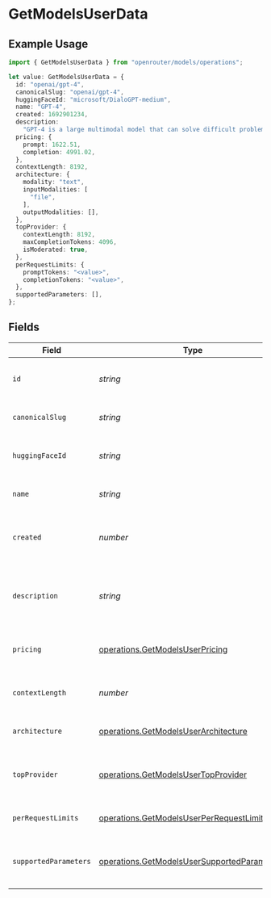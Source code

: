 # GetModelsUserData

## Example Usage

```typescript
import { GetModelsUserData } from "openrouter/models/operations";

let value: GetModelsUserData = {
  id: "openai/gpt-4",
  canonicalSlug: "openai/gpt-4",
  huggingFaceId: "microsoft/DialoGPT-medium",
  name: "GPT-4",
  created: 1692901234,
  description:
    "GPT-4 is a large multimodal model that can solve difficult problems with greater accuracy.",
  pricing: {
    prompt: 1622.51,
    completion: 4991.02,
  },
  contextLength: 8192,
  architecture: {
    modality: "text",
    inputModalities: [
      "file",
    ],
    outputModalities: [],
  },
  topProvider: {
    contextLength: 8192,
    maxCompletionTokens: 4096,
    isModerated: true,
  },
  perRequestLimits: {
    promptTokens: "<value>",
    completionTokens: "<value>",
  },
  supportedParameters: [],
};
```

## Fields

| Field                                                                                                      | Type                                                                                                       | Required                                                                                                   | Description                                                                                                | Example                                                                                                    |
| ---------------------------------------------------------------------------------------------------------- | ---------------------------------------------------------------------------------------------------------- | ---------------------------------------------------------------------------------------------------------- | ---------------------------------------------------------------------------------------------------------- | ---------------------------------------------------------------------------------------------------------- |
| `id`                                                                                                       | *string*                                                                                                   | :heavy_check_mark:                                                                                         | Unique identifier for the model                                                                            | openai/gpt-4                                                                                               |
| `canonicalSlug`                                                                                            | *string*                                                                                                   | :heavy_check_mark:                                                                                         | Canonical slug for the model                                                                               | openai/gpt-4                                                                                               |
| `huggingFaceId`                                                                                            | *string*                                                                                                   | :heavy_minus_sign:                                                                                         | Hugging Face model identifier, if applicable                                                               | microsoft/DialoGPT-medium                                                                                  |
| `name`                                                                                                     | *string*                                                                                                   | :heavy_check_mark:                                                                                         | Display name of the model                                                                                  | GPT-4                                                                                                      |
| `created`                                                                                                  | *number*                                                                                                   | :heavy_check_mark:                                                                                         | Unix timestamp of when the model was created                                                               | 1692901234                                                                                                 |
| `description`                                                                                              | *string*                                                                                                   | :heavy_minus_sign:                                                                                         | Description of the model                                                                                   | GPT-4 is a large multimodal model that can solve difficult problems with greater accuracy.                 |
| `pricing`                                                                                                  | [operations.GetModelsUserPricing](../../models/operations/getmodelsuserpricing.md)                         | :heavy_check_mark:                                                                                         | Pricing information for the model                                                                          |                                                                                                            |
| `contextLength`                                                                                            | *number*                                                                                                   | :heavy_check_mark:                                                                                         | Maximum context length in tokens                                                                           | 8192                                                                                                       |
| `architecture`                                                                                             | [operations.GetModelsUserArchitecture](../../models/operations/getmodelsuserarchitecture.md)               | :heavy_check_mark:                                                                                         | Model architecture information                                                                             |                                                                                                            |
| `topProvider`                                                                                              | [operations.GetModelsUserTopProvider](../../models/operations/getmodelsusertopprovider.md)                 | :heavy_check_mark:                                                                                         | Information about the top provider for this model                                                          |                                                                                                            |
| `perRequestLimits`                                                                                         | [operations.GetModelsUserPerRequestLimits](../../models/operations/getmodelsuserperrequestlimits.md)       | :heavy_check_mark:                                                                                         | Per-request token limits                                                                                   |                                                                                                            |
| `supportedParameters`                                                                                      | [operations.GetModelsUserSupportedParameter](../../models/operations/getmodelsusersupportedparameter.md)[] | :heavy_check_mark:                                                                                         | List of supported parameters for this model                                                                |                                                                                                            |